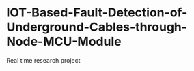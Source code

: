 # IOT-Based-Fault-Detection-of-Underground-Cables-through-Node-MCU-Module
Real time research project
